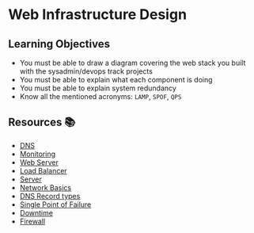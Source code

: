 # Web Infrastructure Design

## Learning Objectives

- You must be able to draw a diagram covering the web stack 
you built with the sysadmin/devops track projects
- You must be able to explain what each component is doing
- You must be able to explain system redundancy
- Know all the mentioned acronyms: `LAMP`, `SPOF`, `QPS`

## Resources :books:
- [DNS](https://intranet.alxswe.com/concepts/12)
- [Monitoring](https://intranet.alxswe.com/concepts/13)
- [Web Server](https://intranet.alxswe.com/concepts/17)
- [Load Balancer](https://intranet.alxswe.com/concepts/46)
- [Server](https://intranet.alxswe.com/concepts/67)
- [Network Basics](https://intranet.alxswe.com/concepts/33)
- [DNS Record types](https://www.site24x7.com/learn/dns-record-types.html)
- [Single Point of Failure](https://avinetworks.com/glossary/single-point-of-failure/)
- [Downtime](https://softwareengineering.stackexchange.com/questions/35063/how-do-you-update-your-production-codebase-database-schema-without-causing-downt#answers-header)
- [Firewall](https://www.webopedia.com/definitions/firewall/)
